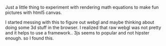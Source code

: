 Just a little thing to experiment with rendering math equations to make fun pictures with html5 canvas.

I started messing with this to figure out webgl and maybe thinking about doing some 3d stuff in the browser. I realized that raw webgl was not pretty and it helps to use a framework.. 3js seems to popular and not hipster enough. so I found this.


